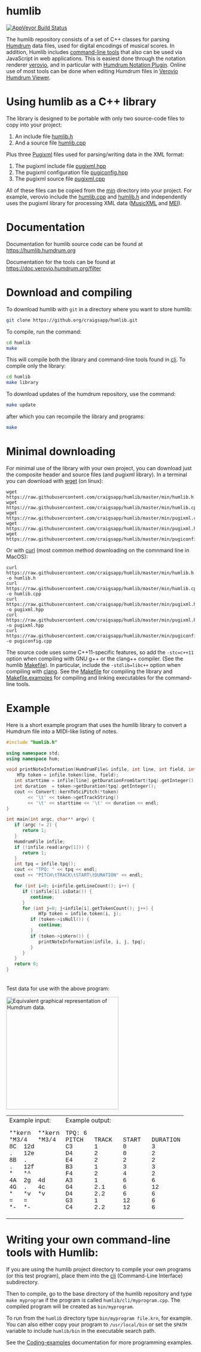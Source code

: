 humlib
==========

[![AppVeyor Build Status](https://ci.appveyor.com/api/projects/status/e08c7i6tl17j3ip2?svg=true)](https://ci.appveyor.com/project/craigsapp/humlib)

The humlib repository consists of a set of C++ classes for parsing
[Humdrum](http://www.humdrum.org) data files, used for digital
encodings of musical scores.  In addition, Humlib includes [command-line
tools](https://github.com/craigsapp/humlib/tree/master/cli) that
also can be used via JavaScript in web applications.  This is easiest
done through the notation renderer [verovio](https//www.verovio.org),
and in particular with [Humdrum Notation
Plugin](https://plugin.humdrum.org).  Online use of most tools can
be done when editing Humdrum files in [Verovio Humdrum
Viewer](https://verovio.humdrum.org).


# Using humlib as a C++ library

The library is designed to be portable with only two source-code 
files to copy into your project:

1. An include file [humlib.h](https://github.com/craigsapp/humlib/blob/master/min/humlib.h)
2. And a source file [humlib.cpp](https://github.com/craigsapp/humlib/blob/master/min/humlib.cpp)

Plus three [Pugixml](https://pugixml.org) files used for parsing/writing
data in the XML format:

1. The pugixml include file [pugixml.hpp](https://github.com/craigsapp/humlib/blob/master/min/pugixml.hpp)
2. The pugixml configuration file [pugiconfig.hpp](https://github.com/craigsapp/humlib/blob/master/min/pugiconfig.hpp)
3. The pugixml source file [pugixml.cpp](https://github.com/craigsapp/humlib/blob/master/min/pugixml.cpp)


All of these files can be copied from the
[min](https://github.com/craigsapp/humlib/blob/master/min) directory
into your project.  For example, verovio include the
[humlib.cpp](https://github.com/rism-digital/verovio/blob/develop/src/hum/humlib.cpp)
and
[humlib.h](https://github.com/rism-digital/verovio/blob/develop/include/hum/humlib.h)
and independently uses the pugixml library for processing XML data
([MusicXML](https://en.wikipedia.org/wiki/MusicXML) and
[MEI](https://www.music-encoding.org)).



# Documentation

Documentation for humlib source code can be found at https://humlib.humdrum.org

Documentation for the tools can be found at https://doc.verovio.humdrum.org/filter



# Download and compiling

To download humlib with `git` in a directory where you want to store humlib:

```bash
git clone https://github.org/craigsapp/humlib.git
```

To compile, run the command:

```bash
cd humlib
make
```

This will compile both the library and command-line tools found in [cli](https://github.com/craigsapp/humlib/tree/master/cli).  To compile only the library:


```bash
cd humlib
make library
```

To download updates of the humdrum repository, use the command:

```bash
make update
```

after which you can recompile the library and programs:

```bash
make
```


# Minimal downloading

For minimal use of the library with your own project, you can download just the composite
header and source files (and pugixml library).  In a terminal you can download with
[wget](https://en.wikipedia.org/wiki/Wget) (on linux):

```console
wget https://raw.githubusercontent.com/craigsapp/humlib/master/min/humlib.h
wget https://raw.githubusercontent.com/craigsapp/humlib/master/min/humlib.cpp
wget https://raw.githubusercontent.com/craigsapp/humlib/master/min/pugixml.cpp
wget https://raw.githubusercontent.com/craigsapp/humlib/master/min/pugixml.hpp
wget https://raw.githubusercontent.com/craigsapp/humlib/master/min/pugiconfig.hpp
```

Or with [curl](https://en.wikipedia.org/wiki/CURL) (most common method downloading on the comnmand line in MacOS):

```console
curl https://raw.githubusercontent.com/craigsapp/humlib/master/min/humlib.h -o humlib.h
curl https://raw.githubusercontent.com/craigsapp/humlib/master/min/humlib.cpp -o humlib.cpp
curl https://raw.githubusercontent.com/craigsapp/humlib/master/min/pugixml.hpp -o pugixml.hpp
curl https://raw.githubusercontent.com/craigsapp/humlib/master/min/pugixml.hpp -o pugixml.hpp
curl https://raw.githubusercontent.com/craigsapp/humlib/master/min/pugiconfig.cpp -o pugiconfig.cpp
```

The source code uses some C++11-specific features, so add the
`-stc=c++11` option when compiling with GNU g++ or the clang++
compiler.  (See the humlib
[Makefile](https://github.com/craigsapp/humlib/blob/master/Makefile)).  In
particular, include the `-stdlib=libc++` option when compiling with
[clang](https://en.wikipedia.org/wiki/Clang).  See the
[Makefile](https://github.com/craigsapp/humlib/blob/master/Makefile) for
compiling the library and
[Makefile.examples](https://github.com/craigsapp/humlib/blob/master/Makefile.examples)
for compiling and linking executables for the command-line tools.


# Example

Here is a short example program that uses the humlib library to convert
a Humdrum file into a MIDI-like listing of notes.

```cpp
#include "humlib.h"

using namespace std;
using namespace hum;

void printNoteInformation(HumdrumFile& infile, int line, int field, int tpq) {
	HTp token = infile.token(line, field);
   int starttime = infile[line].getDurationFromStart(tpq).getInteger();
   int duration  = token->getDuration(tpq).getInteger();
   cout << Convert::kernToSciPitch(*token)
        << '\t' << token->getTrackString()
        << '\t' << starttime << '\t' << duration << endl;
}

int main(int argc, char** argv) {
   if (argc != 2) {
      return 1;
   }
   HumdrumFile infile;
   if (!infile.read(argv[1])) {
      return 1;
   }
   int tpq = infile.tpq();
   cout << "TPQ: " << tpq << endl;
   cout << "PITCH\tTRACK\tSTART\tDURATION" << endl;

   for (int i=0; i<infile.getLineCount(); i++) {
      if (!infile[i].isData()) {
         continue;
      }
      for (int j=0; j<infile[i].getTokenCount(); j++) {
			HTp token = infile.token(i, j);
         if (token->isNull()) {
            continue;
         }
         if (token->isKern()) {
            printNoteInformation(infile, i, j, tpq);
         }
      }
   }
   return 0;
}
```

<p style="padding-top: 20px;">
Test data for use with the above program:
</p>

<img style="width:300px" src="https://cdn.rawgit.com/humdrum-tools/humlib/gh-pages/images/hum2notelist.svg" title="Equivalent graphical representation of Humdrum data.">

<table style="width:100%">
<tr><td style="border:0">
Example input:<br>
<pre style="tab-stop: 12; font-family: Courier; text-align:left">
**kern	**kern
*M3/4	*M3/4
8C	12d
.	12e
8B	.
.	12f
*	*^
4A	2g	4d
4G	.	4c
*	*v	*v
=	=
*-	*-
</pre>
</td>
<td style="border:0">
Example output:<br>
<pre style="font-family: Courier; text-align:left">
TPQ: 6
PITCH   TRACK   START   DURATION
C3      1       0       3
D4      2       0       2
E4      2       2       2
B3      1       3       3
F4      2       4       2
A3      1       6       6
G4      2.1     6       12
D4      2.2     6       6
G3      1       12      6
C4      2.2     12      6
</pre>
</td></tr></table>


# Writing your own command-line tools with Humlib:

If you are using the humlib project directory to compile your own programs (or this test program), place them
into the [cli](https://github.com/craigsapp/humlib/blob/master/cli)
(Command-Line Interface) subdirectory. 

Then to compile, go to the base directory of the humlib repository
and type `make myprogram` if the program is called
`humlib/cli/myprogram.cpp`.  The compiled program will be created
as `bin/myprogram`.

To run from the `humlib` directory type `bin/myprogram file.krn`,
for example.  You can also either copy your program to `/usr/local/bin`
or set the `$PATH` variable to include `humlib/bin` in the executable
search path.

See the [Coding-examples](http://humlib.humdrum.org/doc/example) documentation for more programming examples.



